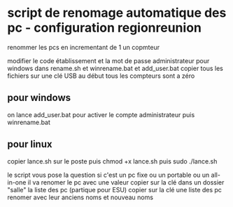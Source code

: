 # script de renomage automatique des pc - configuration regionreunion
renommer les pcs en incrementant de 1 un copmteur

modifier le code établissement et la mot de passe administrateur pour windows dans rename.sh et winrename.bat et add_user.bat
copier tous les fichiers sur une clé USB
au début tous les compteurs sont a zéro

## pour windows
on lance add_user.bat pour activer le compte administrateur puis winrename.bat

## pour linux
copier lance.sh sur le poste
puis chmod +x lance.sh
puis sudo ./lance.sh

le script vous pose la question si c'est un pc fixe ou un portable ou un all-in-one
il va renomer le pc avec une valeur
copier sur la clé dans un dossier "salle" la liste des pc (partique pour ESU)
copier sur la clé une liste des pc renomer avec leur anciens noms et nouveau noms 
